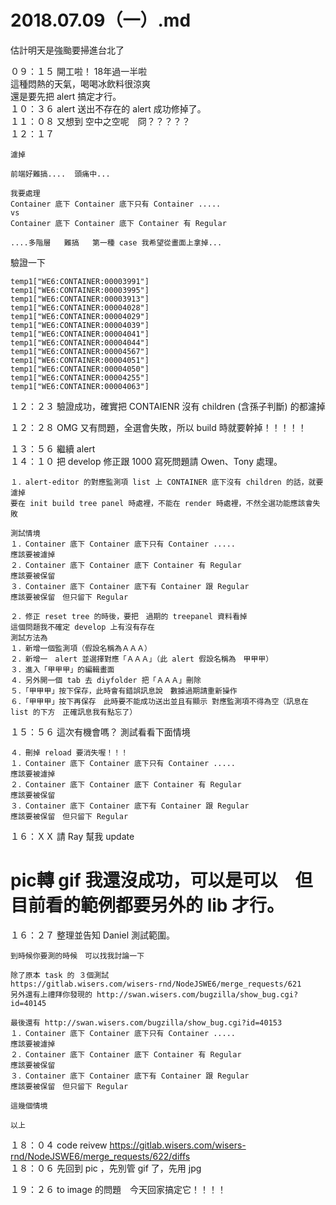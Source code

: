 # 2018.07.09（一）.md
估計明天是強颱要掃進台北了
  
０９：１５ 開工啦！ 18年過一半啦  
這種悶熱的天氣，喝喝冰飲料很涼爽  
還是要先把 alert 搞定才行。  
１０：３６ alert 送出不存在的 alert 成功修掉了。  
１１：０８ 又想到 空中之空呢　冏？？？？？  
１２：１７  
```
濾掉

前端好難搞....  頭痛中...

我要處理
Container 底下 Container 底下只有 Container .....
vs
Container 底下 Container 底下 Container 有 Regular

....多階層   難搞   第一種 case 我希望從畫面上拿掉...
```
驗證一下
```
temp1["WE6:CONTAINER:00003991"]
temp1["WE6:CONTAINER:00003995"]
temp1["WE6:CONTAINER:00003913"]
temp1["WE6:CONTAINER:00004028"]
temp1["WE6:CONTAINER:00004029"]
temp1["WE6:CONTAINER:00004039"]
temp1["WE6:CONTAINER:00004041"]
temp1["WE6:CONTAINER:00004044"]
temp1["WE6:CONTAINER:00004567"]
temp1["WE6:CONTAINER:00004051"]
temp1["WE6:CONTAINER:00004050"]
temp1["WE6:CONTAINER:00004255"]
temp1["WE6:CONTAINER:00004063"]
```
１２：２３ 驗證成功，確實把 CONTAIENR 沒有 children (含孫子判斷) 的都濾掉  

１２：２８ OMG 又有問題，全選會失敗，所以 build 時就要幹掉！！！！！  

１３：５６ 繼續 alert  
１４：１０ 把 develop 修正跟 1000 寫死問題請 Owen、Tony 處理。  
```
１．alert-editor 的對應監測項 list 上 CONTAINER 底下沒有 children 的話，就要濾掉
要在 init build tree panel 時處裡，不能在 render 時處裡，不然全選功能應該會失敗

測試情境
１．Container 底下 Container 底下只有 Container .....
應該要被濾掉
２．Container 底下 Container 底下 Container 有 Regular
應該要被保留
３．Container 底下 Container 底下有 Container 跟 Regular
應該要被保留　但只留下 Regular

２．修正 reset tree 的時後，要把　過期的 treepanel 資料看掉
這個問題我不確定 develop 上有沒有存在
測試方法為
１．新增一個監測項（假設名稱為ＡＡＡ）
２．新增一　alert 並選擇對應「ＡＡＡ」（此 alert 假設名稱為　甲甲甲）
３．進入「甲甲甲」的編輯畫面
４．另外開一個 tab 去 diyfolder 把「ＡＡＡ」刪除
５．「甲甲甲」按下保存，此時會有錯誤訊息說　數據過期請重新操作
６．「甲甲甲」按下再保存　此時要不能成功送出並且有顯示 對應監測項不得為空（訊息在list 的下方　正確訊息我有點忘了）
```
１５：５６ 這次有機會嗎？ 測試看看下面情境  
```
４．刪掉 reload 要消失喔！！！
１．Container 底下 Container 底下只有 Container .....
應該要被濾掉
２．Container 底下 Container 底下 Container 有 Regular
應該要被保留
３．Container 底下 Container 底下有 Container 跟 Regular
應該要被保留　但只留下 Regular

```
１６：ＸＸ 請 Ray 幫我 update
# pic轉 gif 我還沒成功，可以是可以　但目前看的範例都要另外的 lib 才行。

１６：２７ 整理並告知 Daniel 測試範圍。
```
到時候你要測的時候　可以找我討論一下

除了原本 task 的 ３個測試
https://gitlab.wisers.com/wisers-rnd/NodeJSWE6/merge_requests/621
另外還有上禮拜你發現的 http://swan.wisers.com/bugzilla/show_bug.cgi?id=40145

最後還有 http://swan.wisers.com/bugzilla/show_bug.cgi?id=40153
１．Container 底下 Container 底下只有 Container .....
應該要被濾掉
２．Container 底下 Container 底下 Container 有 Regular
應該要被保留
３．Container 底下 Container 底下有 Container 跟 Regular
應該要被保留　但只留下 Regular

這幾個情境

以上
```

１８：０４ code reivew https://gitlab.wisers.com/wisers-rnd/NodeJSWE6/merge_requests/622/diffs  
１８：０６ 先回到 pic ，先別管 gif 了，先用 jpg  

１９：２６ to image 的問題　今天回家搞定它！！！！  
